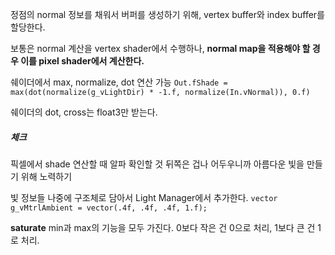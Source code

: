 정점의 normal 정보를 채워서 버퍼를 생성하기 위해, vertex buffer와 index buffer를 할당한다.

보통은 normal 계산을 vertex shader에서 수행하나, **normal map을 적용해야 할 경우 이를 pixel shader에서 계산한다.**

쉐이더에서 max, normalize, dot 연산 가능
`Out.fShade = max(dot(normalize(g_vLightDir) * -1.f, normalize(In.vNormal)), 0.f)`

쉐이더의 dot, cross는 float3만 받는다.

##### 체크
픽셀에서 shade 연산할 때 알파 확인할 것
뒤쪽은 겁나 어두우니까 아름다운 빛을 만들기 위해 노력하기

빛 정보들 나중에 구조체로 담아서 Light Manager에서 추가한다.
`vector g_vMtrlAmbient = vector(.4f, .4f, .4f, 1.f);`

**saturate**
min과 max의 기능을 모두 가진다.
0보다 작은 건 0으로 처리, 1보다 큰 건 1로 처리.